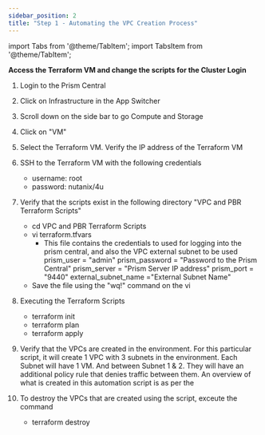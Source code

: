 ```yaml
---
sidebar_position: 2
title: "Step 1 - Automating the VPC Creation Process"
---
```



import Tabs from '@theme/TabItem';
import TabsItem from '@theme/TabItem';

**Access the Terraform VM and change the scripts for the Cluster Login**

1.  Login to the Prism Central 
2.  Click on Infrastructure in the App Switcher
3.  Scroll down on the side bar to go Compute and Storage
4.  Click on "VM" 
5.  Select the Terraform VM. Verify the IP address of the Terraform VM 
6.  SSH to the Terraform VM with the following credentials
    - username:     root
    - password:     nutanix/4u
7.  Verify that the scripts exist in the following directory "VPC and PBR Terraform Scripts"
    - cd VPC and PBR Terraform Scripts
    - vi terraform.tfvars
        -   This file contains the credentials to used for logging into the prism central, and also the VPC external subnet to be used
        prism_user = "admin"
        prism_password = "Password to the Prism Central"
        prism_server = "Prism Server IP address"
        prism_port = "9440"
        external_subnet_name ="External Subnet Name"
    - Save the file using the "wq!" command on the vi 

8.  Executing the Terraform Scripts
    - terraform init
    - terraform plan
    - terraform apply

9.  Verify that the VPCs are created in the environment. For this particular script, it will create 1 VPC with 3 subnets in the environment. Each Subnet will have 1 VM. And between Subnet 1 & 2. They will have an additional policy rule that denies traffic between them. An overview of what is created in this automation script is as per the  

10. To destroy the VPCs that are created using the script, exceute the command
    - terraform destroy
